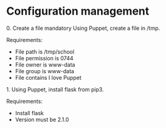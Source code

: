 <!DOCTYPE html>
<html lang="en">
<head>
  <meta charset="UTF-8">
  <meta name="viewport" content="width=device-width, initial-scale=1.0">
</head>
<body>
 <h1> Configuration management </h1>
 <p>
 0. Create a file
mandatory
Using Puppet, create a file in /tmp.

Requirements:
 <ul>
  <li>File path is /tmp/school</li>
  <li>File permission is 0744</li>
  <li>File owner is www-data</li>
  <li>File group is www-data</li>
  <li>File contains I love Puppet</li>
 </ul>
 </p>

  <p>
 1. Using Puppet, install flask from pip3.

Requirements:
 <ul>
  <li>Install flask</li>
  <li>Version must be 2.1.0</li>
 </ul>
 </p>

</body>
</html>
